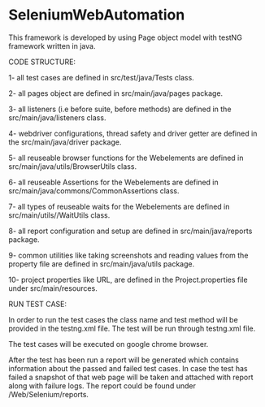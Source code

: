 # SeleniumWebAutomation

This framework is developed by using Page object model with testNG framework written in java.

CODE STRUCTURE:

1- all test cases are defined in src/test/java/Tests class.

2- all pages object are defined in src/main/java/pages package.

3- all listeners (i.e before suite, before methods) are defined in the src/main/java/listeners class.

4- webdriver configurations, thread safety and driver getter are defined in the src/main/java/driver package.

5- all reuseable browser functions for the Webelements are defined in src/main/java/utils/BrowserUtils class.

6- all reuseable Assertions for the Webelements are defined in src/main/java/commons/CommonAssertions class.

7- all types of reuseable waits for the Webelements are defined in src/main/utils//WaitUtils class.

8- all report configuration and setup are defined in src/main/java/reports package.

9- common utilities like taking screenshots and reading values from the property file are defined in src/main/java/utils package.

10- project properties like URL, are defined in the Project.properties file under src/main/resources.


RUN TEST CASE:

In order to run the test cases the class name and test method will be provided in the testng.xml file. 
The test will be run through testng.xml file.

The test cases will be executed on google chrome browser.

After the test has been run a report will be generated which contains information about the passed and failed test cases. In case the test has failed 
a snapshot of that web page will be taken and attached with report along with failure logs. The report could be found under /Web/Selenium/reports.

